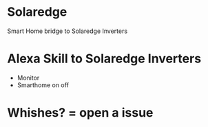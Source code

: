 # Solaredge
Smart Home bridge to Solaredge Inverters


# Alexa Skill to Solaredge Inverters
* Monitor
* Smarthome on off

# Whishes? = open a issue
